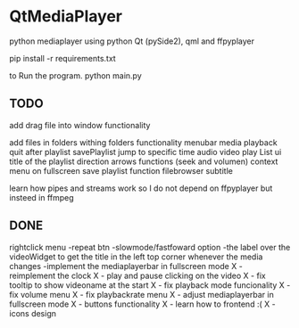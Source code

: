 # QtMediaPlayer
python mediaplayer using python Qt (pySide2), qml and ffpyplayer


pip install -r requirements.txt

to Run the program.
python main.py


## TODO

add drag file into window functionality

add files in folders withing folders functionality
menubar
     media
    playback
        quit after playlist
        savePlaylist
        jump to specific time
    audio
    video
play List ui
    title of the playlist
direction arrows functions (seek and volumen)
context menu on fullscreen
save playlist function
filebrowser
subtitle

learn how pipes and streams work so I do not depend on ffpyplayer but insteed in ffmpeg



## DONE
rightclick menu
-repeat btn
-slowmode/fastfoward option
-the label over the videoWidget to get the title in the left top corner whenever the media changes
-implement the mediaplayerbar in fullscreen mode
X - reimplement the clock
X - play and pause clicking on the video
X - fix tooltip to show videoname at the start
X - fix playback mode funcionality
X - fix volume menu
X - fix playbackrate menu
X - adjust mediaplayerbar in fullscreen mode
X - buttons functionality
X - learn how to frontend :(
X - icons design
